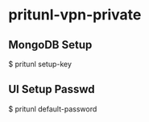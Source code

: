 # pritunl-vpn-private


## MongoDB Setup
$ pritunl setup-key

## UI Setup Passwd

$ pritunl default-password

